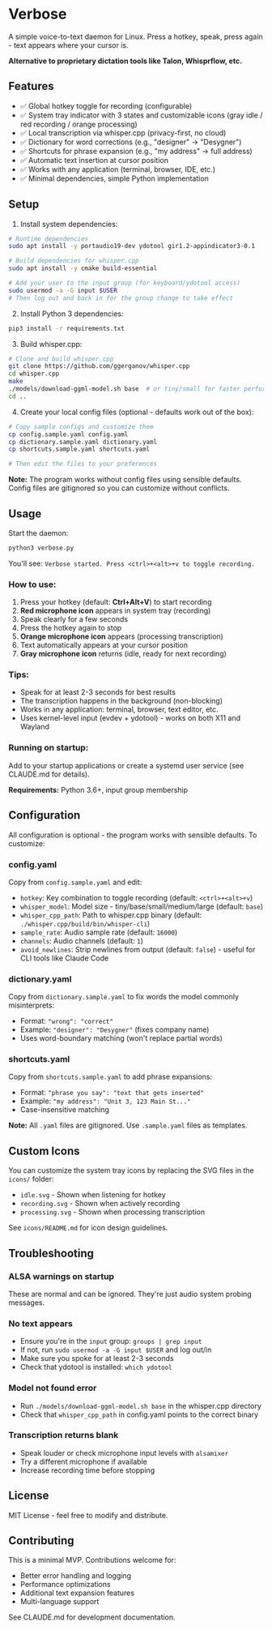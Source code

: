 # Verbose

A simple voice-to-text daemon for Linux. Press a hotkey, speak, press again - text appears where your cursor is.

**Alternative to proprietary dictation tools like Talon, Whisprflow, etc.**

## Features

- ✅ Global hotkey toggle for recording (configurable)
- ✅ System tray indicator with 3 states and customizable icons (gray idle / red recording / orange processing)
- ✅ Local transcription via whisper.cpp (privacy-first, no cloud)
- ✅ Dictionary for word corrections (e.g., "designer" → "Desygner")
- ✅ Shortcuts for phrase expansion (e.g., "my address" → full address)
- ✅ Automatic text insertion at cursor position
- ✅ Works with any application (terminal, browser, IDE, etc.)
- ✅ Minimal dependencies, simple Python implementation

## Setup

1. Install system dependencies:
```bash
# Runtime dependencies
sudo apt install -y portaudio19-dev ydotool gir1.2-appindicator3-0.1

# Build dependencies for whisper.cpp
sudo apt install -y cmake build-essential

# Add your user to the input group (for keyboard/ydotool access)
sudo usermod -a -G input $USER
# Then log out and back in for the group change to take effect
```

2. Install Python 3 dependencies:
```bash
pip3 install -r requirements.txt
```

3. Build whisper.cpp:
```bash
# Clone and build whisper.cpp
git clone https://github.com/ggerganov/whisper.cpp
cd whisper.cpp
make
./models/download-ggml-model.sh base  # or tiny/small for faster performance
cd ..
```

4. Create your local config files (optional - defaults work out of the box):
```bash
# Copy sample configs and customize them
cp config.sample.yaml config.yaml
cp dictionary.sample.yaml dictionary.yaml
cp shortcuts.sample.yaml shortcuts.yaml

# Then edit the files to your preferences
```

**Note:** The program works without config files using sensible defaults. Config files are gitignored so you can customize without conflicts.

## Usage

Start the daemon:
```bash
python3 verbose.py
```

You'll see: `Verbose started. Press <ctrl>+<alt>+v to toggle recording.`

### How to use:
1. Press your hotkey (default: **Ctrl+Alt+V**) to start recording
2. **Red microphone icon** appears in system tray (recording)
3. Speak clearly for a few seconds
4. Press the hotkey again to stop
5. **Orange microphone icon** appears (processing transcription)
6. Text automatically appears at your cursor position
7. **Gray microphone icon** returns (idle, ready for next recording)

### Tips:
- Speak for at least 2-3 seconds for best results
- The transcription happens in the background (non-blocking)
- Works in any application: terminal, browser, text editor, etc.
- Uses kernel-level input (evdev + ydotool) - works on both X11 and Wayland

### Running on startup:
Add to your startup applications or create a systemd user service (see CLAUDE.md for details).

**Requirements:** Python 3.6+, input group membership

## Configuration

All configuration is optional - the program works with sensible defaults. To customize:

### config.yaml
Copy from `config.sample.yaml` and edit:
- `hotkey`: Key combination to toggle recording (default: `<ctrl>+<alt>+v`)
- `whisper_model`: Model size - tiny/base/small/medium/large (default: `base`)
- `whisper_cpp_path`: Path to whisper.cpp binary (default: `./whisper.cpp/build/bin/whisper-cli`)
- `sample_rate`: Audio sample rate (default: `16000`)
- `channels`: Audio channels (default: `1`)
- `avoid_newlines`: Strip newlines from output (default: `false`) - useful for CLI tools like Claude Code

### dictionary.yaml
Copy from `dictionary.sample.yaml` to fix words the model commonly misinterprets:
- Format: `"wrong": "correct"`
- Example: `"designer": "Desygner"` (fixes company name)
- Uses word-boundary matching (won't replace partial words)

### shortcuts.yaml
Copy from `shortcuts.sample.yaml` to add phrase expansions:
- Format: `"phrase you say": "text that gets inserted"`
- Example: `"my address": "Unit 3, 123 Main St..."`
- Case-insensitive matching

**Note:** All `.yaml` files are gitignored. Use `.sample.yaml` files as templates.

## Custom Icons

You can customize the system tray icons by replacing the SVG files in the `icons/` folder:
- `idle.svg` - Shown when listening for hotkey
- `recording.svg` - Shown when actively recording
- `processing.svg` - Shown when processing transcription

See `icons/README.md` for icon design guidelines.

## Troubleshooting

### ALSA warnings on startup
These are normal and can be ignored. They're just audio system probing messages.

### No text appears
- Ensure you're in the `input` group: `groups | grep input`
- If not, run `sudo usermod -a -G input $USER` and log out/in
- Make sure you spoke for at least 2-3 seconds
- Check that ydotool is installed: `which ydotool`

### Model not found error
- Run `./models/download-ggml-model.sh base` in the whisper.cpp directory
- Check that `whisper_cpp_path` in config.yaml points to the correct binary

### Transcription returns blank
- Speak louder or check microphone input levels with `alsamixer`
- Try a different microphone if available
- Increase recording time before stopping

## License

MIT License - feel free to modify and distribute.

## Contributing

This is a minimal MVP. Contributions welcome for:
- Better error handling and logging
- Performance optimizations
- Additional text expansion features
- Multi-language support

See CLAUDE.md for development documentation.
